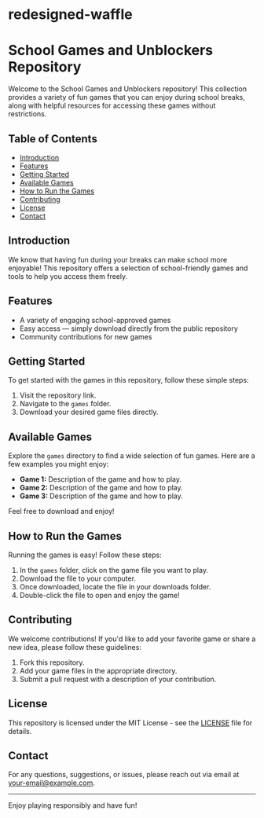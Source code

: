 # redesigned-waffle

# School Games and Unblockers Repository

Welcome to the School Games and Unblockers repository! This collection provides a variety of fun games that you can enjoy during school breaks, along with helpful resources for accessing these games without restrictions.

## Table of Contents

- [Introduction](#introduction)
- [Features](#features)
- [Getting Started](#getting-started)
- [Available Games](#available-games)
- [How to Run the Games](#how-to-run-the-games)
- [Contributing](#contributing)
- [License](#license)
- [Contact](#contact)

## Introduction

We know that having fun during your breaks can make school more enjoyable! This repository offers a selection of school-friendly games and tools to help you access them freely. 

## Features

- A variety of engaging school-approved games
- Easy access — simply download directly from the public repository
- Community contributions for new games

## Getting Started

To get started with the games in this repository, follow these simple steps:

1. Visit the repository link. 
2. Navigate to the `games` folder.
3. Download your desired game files directly.

## Available Games

Explore the `games` directory to find a wide selection of fun games. Here are a few examples you might enjoy:

- **Game 1:** Description of the game and how to play.
- **Game 2:** Description of the game and how to play.
- **Game 3:** Description of the game and how to play.

Feel free to download and enjoy!

## How to Run the Games

Running the games is easy! Follow these steps:

1. In the `games` folder, click on the game file you want to play.
2. Download the file to your computer.
3. Once downloaded, locate the file in your downloads folder.
4. Double-click the file to open and enjoy the game!

## Contributing

We welcome contributions! If you'd like to add your favorite game or share a new idea, please follow these guidelines:

1. Fork this repository.
2. Add your game files in the appropriate directory.
3. Submit a pull request with a description of your contribution.

## License

This repository is licensed under the MIT License - see the [LICENSE](LICENSE) file for details.

## Contact

For any questions, suggestions, or issues, please reach out via email at [your-email@example.com](mailto:your-email@example.com).

---

Enjoy playing responsibly and have fun!
